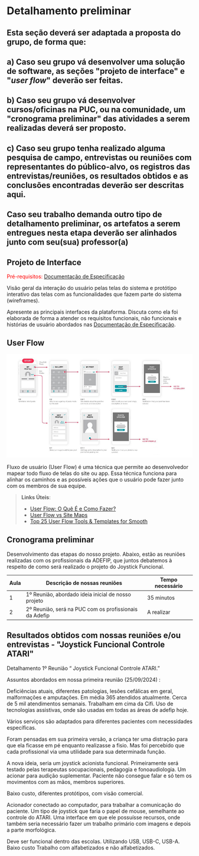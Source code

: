 # Detalhamento preliminar

## Esta seção deverá ser adaptada a proposta do grupo, de forma que:
## a) Caso seu grupo vá desenvolver uma solução de software, as seções "projeto de interface" e "_user flow_" deverão ser feitas.
## b) Caso seu grupo vá desenvolver cursos/oficinas na PUC, ou na comunidade, um "cronograma preliminar" das atividades a serem realizadas deverá ser proposto.
## c) Caso seu grupo tenha realizado alguma pesquisa de campo, entrevistas ou reuniões com representantes do público-alvo, os registros das entrevistas/reuniões, os resultados obtidos e as conclusões encontradas deverão ser descritas aqui.
## Caso seu trabalho demanda outro tipo de detalhamento preliminar, os artefatos a serem entregues nesta etapa deverão ser alinhados junto com seu(sua) professor(a)

## Projeto de Interface

<span style="color:red">Pré-requisitos: <a href="2-Especificação do Projeto.md"> Documentação de Especificação</a></span>

Visão geral da interação do usuário pelas telas do sistema e protótipo interativo das telas com as funcionalidades que fazem parte do sistema (wireframes).

Apresente as principais interfaces da plataforma. Discuta como ela foi elaborada de forma a atender os requisitos funcionais, não funcionais e histórias de usuário abordados nas <a href="2-Especificação do Projeto.md"> Documentação de Especificação</a>.

## User Flow

![Exemplo de UserFlow](img/userflow.jpg)

Fluxo de usuário (User Flow) é uma técnica que permite ao desenvolvedor mapear todo fluxo de telas do site ou app. Essa técnica funciona para alinhar os caminhos e as possíveis ações que o usuário pode fazer junto com os membros de sua equipe.

> **Links Úteis**:
> - [User Flow: O Quê É e Como Fazer?](https://medium.com/7bits/fluxo-de-usu%C3%A1rio-user-flow-o-que-%C3%A9-como-fazer-79d965872534)
> - [User Flow vs Site Maps](http://designr.com.br/sitemap-e-user-flow-quais-as-diferencas-e-quando-usar-cada-um/)
> - [Top 25 User Flow Tools & Templates for Smooth](https://www.mockplus.com/blog/post/user-flow-tools)

## Cronograma preliminar

Desenvolvimento das etapas do nosso projeto.
Abaixo, estão as reuniões realizadas com os profissionais da ADEFIP, que juntos debatemos à respeito de como será realizado o projeto do Joystick Funcional.

|Aula   | Descrição de nossas reuniões  | Tempo necessário |
|------|-------------------------------------------------------|-----------|
|1| 1º Reunião, abordado ideia inicial de nosso projeto   | 35 minutos | 
|2| 2º Reunião, será na PUC com os profissionais da Adefip   | A realizar |

## Resultados obtidos com nossas reuniões e/ou entrevistas  - "Joystick Funcional  Controle ATARI"

Detalhamento 1º Reunião “ Joystick Funcional  Controle ATARI.” 

Assuntos abordados em nossa primeira reunião (25/09/2024)  : 

Deficiências atuais, diferentes patologias, lesões cefálicas em geral, malformações e amputações. Em média 365 atendidos atualmente. Cerca de 5 mil atendimentos semanais. Trabalham em cima da Cifi. Uso de tecnologias assistivas, onde são usadas em todas as áreas de adefip hoje. 

Vários serviços são adaptados para diferentes pacientes com necessidades específicas. 

Foram pensadas em sua primeira versão, a criança ter uma distração para que ela ficasse em pé enquanto realizasse a fisio. Mas foi percebido que cada profissional via uma utilidade para sua determinada função. 

A nova ideia, seria um joystick acionista funcional. Primeiramente será testado pelas terapeutas socupacionais, pedagogia e fonoaudiologia. Um acionar para audição suplementar. Paciente não consegue falar e só tem os movimentos com as mãos, membros superiores.

Baixo custo, diferentes protótipos, com visão comercial. 

Acionador conectado ao computador, para trabalhar a comunicação do paciente. Um tipo de joystick que faria o papel de mouse, semelhante ao controle do ATARI. Uma interface em que ele possuísse recursos, onde também seria necessário fazer um trabalho primário com imagens e depois a parte morfológica. 

Deve ser funcional dentro das escolas. Utilizando USB, USB-C, USB-A. Baixo custo Trabalho com alfabetizados e não alfabetizados.

